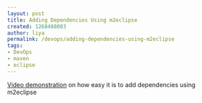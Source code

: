 ```yaml
---
layout: post
title: Adding Dependencies Using m2eclipse
created: 1268488083
author: liya
permalink: /devops/adding-dependencies-using-m2eclipse
tags:
- DevOps
- maven
- eclipse
---
```

<p><a href="http://www.sonatype.com/people/2010/03/adding-dependencies-using-m2eclipse/">Video demonstration</a> on how easy it is to add dependencies using m2eclipse</p>

